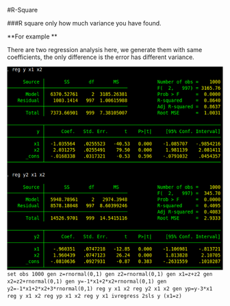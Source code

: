 #R-Square 

###R square only how much variance you have found.

**For example **

There are two regression analysis here, we generate them with same coefficients, the only difference is the error has different variance. 


<img src="regression.jpg" align="left"  >




`set obs 1000
gen z=rnormal(0,1)
gen z2=rnormal(0,1)
gen x1=z+z2
gen x2=z2+rnormal(0,1)
gen y=-1*x1+2*x2+rnormal(0,1)
gen y2=-1*x1+2*x2+3*rnormal(0,1)
reg y x1 x2
reg y2 x1 x2
gen yp=y-3*x1
reg y x1 x2
reg yp x1 x2
reg y x1
ivregress 2sls y (x1=z)
`